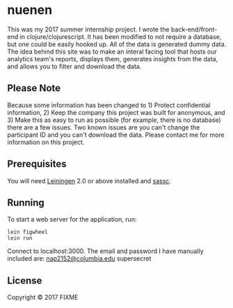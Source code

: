 # nuenen

This was my 2017 summer internship project. I wrote the back-end/front-end in clojure/clojurescript. It has been modified to not require a database, but one could be easily hooked up. All of the data is generated dummy data. The idea behind this site was to make an interal facing tool that hosts our analytics team's reports, displays them, generates insights from the data, and allows you to filter and download the data.

## Please Note

Because some information has been changed to 1) Protect confidential information, 2) Keep the company this project was built for anonymous, and 3) Make this as easy to run as possible (for example, there is no database) there are a few issues. Two known issues are you can't change the participant ID and you can't download the data. Please contact me for more information on this project.


## Prerequisites

You will need [Leiningen][1] 2.0 or above installed and [sassc][2].

[1]: https://github.com/technomancy/leiningen
[2]: https://github.com/sass/sassc
## Running

To start a web server for the application, run:

    lein figwheel
    lein run

Connect to localhost:3000. The email and password I have manually included are:
    nap2152@columbia.edu
    supersecret

## License

Copyright © 2017 FIXME
